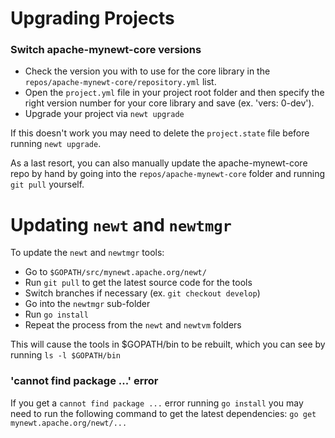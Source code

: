 # Upgrading Projects

### Switch apache-mynewt-core versions

- Check the version you with to use for the core library in the
`repos/apache-mynewt-core/repository.yml` list.
- Open the `project.yml` file in your project root folder and then specify the
right version number for your core library and save (ex. 'vers: 0-dev').
- Upgrade your project via `newt upgrade`

If this doesn't work you may need to delete the `project.state` file before
running `newt upgrade`.

As a last resort, you can also manually update the apache-mynewt-core
repo by hand by going into the `repos/apache-mynewt-core` folder and running
`git pull` yourself.

# Updating `newt` and `newtmgr`

To update the `newt` and `newtmgr` tools:

- Go to `$GOPATH/src/mynewt.apache.org/newt/`
- Run `git pull` to get the latest source code for the tools
- Switch branches if necessary (ex. `git checkout develop`)
- Go into the `newtmgr` sub-folder
- Run `go install`
- Repeat the process from the `newt` and `newtvm` folders

This will cause the tools in $GOPATH/bin to be rebuilt, which you can see
by running `ls -l $GOPATH/bin`

### 'cannot find package ...' error

If you get a `cannot find package ...` error running `go install` you may need
to run the following command to get the latest dependencies:
`go get mynewt.apache.org/newt/...`
